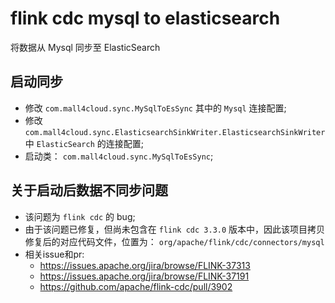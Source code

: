 # flink cdc mysql to elasticsearch

将数据从 Mysql 同步至 ElasticSearch

## 启动同步

+ 修改 `com.mall4cloud.sync.MySqlToEsSync` 其中的 `Mysql` 连接配置;
+ 修改 `com.mall4cloud.sync.ElasticsearchSinkWriter.ElasticsearchSinkWriter` 中 `ElasticSearch` 的连接配置;
+ 启动类： `com.mall4cloud.sync.MySqlToEsSync`;

## 关于启动后数据不同步问题

+ 该问题为 `flink cdc` 的 bug;
+ 由于该问题已修复，但尚未包含在 `flink cdc 3.3.0` 版本中，因此该项目拷贝修复后的对应代码文件，位置为：
  `org/apache/flink/cdc/connectors/mysql`
+ 相关issue和pr:
    + https://issues.apache.org/jira/browse/FLINK-37313
    + https://issues.apache.org/jira/browse/FLINK-37191
    + https://github.com/apache/flink-cdc/pull/3902